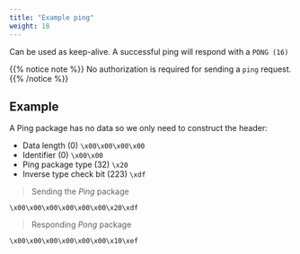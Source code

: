 ```yaml
---
title: "Example ping"
weight: 18
---
```


Can be used as keep-alive. A successful ping will respond with a `PONG (16)`

{{% notice note %}}
No authorization is required for sending a `ping` request.
{{% /notice %}}

## Example

A Ping package has no data so we only need to construct the header:

- Data length (0) `\x00\x00\x00\x00`
- Identifier (0) `\x00\x00`
- Ping package type (32) `\x20`
- Inverse type check bit (223) `\xdf`

> Sending the *Ping* package

```none
\x00\x00\x00\x00\x00\x00\x20\xdf
```

> Responding *Pong* package

```none
\x00\x00\x00\x00\x00\x00\x10\xef
```
